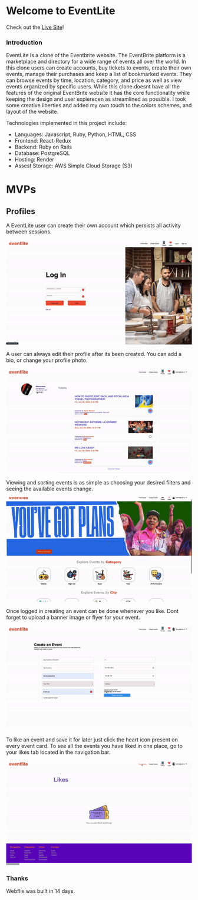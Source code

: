 # Welcome to EventLite

Check out the [Live Site](https://eventlite-q3yt.onrender.com/)!

### Introduction

EventLite is a clone of the Eventbrite website. The EventBrite platform is a marketplace and directory for a wide range of events all over the world. In this clone users can create accounts, buy tickets to events, create their own events, manage their purchases and keep a list of bookmarked events. They can browse events by time, location, category, and price as well as view events organized by specific users. While this clone doesnt have all the features of the original EventBrite website it has the core functionality while keeping the design and user expierecen as streamlined as possible. I took some creative liberties and added my own touch to the colors schemes, and layout of the website. 

Technologies implemented in this project include:
* Languages: Javascript, Ruby, Python, HTML, CSS
* Frontend: React-Redux
* Backend: Ruby on Rails
* Database: PostgreSQL
* Hosting: Render
* Assest Storage: AWS Simple Cloud Storage (S3)

# MVPs

## Profiles

A EventLite user can create their own account which persists all activity between sessions. 

![gif of profiles](assets/gifs/login.gif)


A user can always edit their profile after its been created. You can add a bio, or change your profile photo.

![gif of profiles](/assets/gifs/editProfile.gif)



Viewing and sorting events is as simple as choosing your desired filters and seeing the available events change. 

![gif of profiles](/assets/gifs/eventIndex.gif)



Once logged in creating an event can be done whenever you like. Dont forget to upload a banner image or flyer for your event.

![gif of profiles](/assets/gifs/createEvent.gif)



To like an event and save it for later just click the heart icon present on every event card. To see all the events you have liked in one place, go to your likes tab located in the navigation bar.
 
![gif of profiles](/assets/gifs/likes.gif)




### Thanks

Webflix was built in 14 days.
